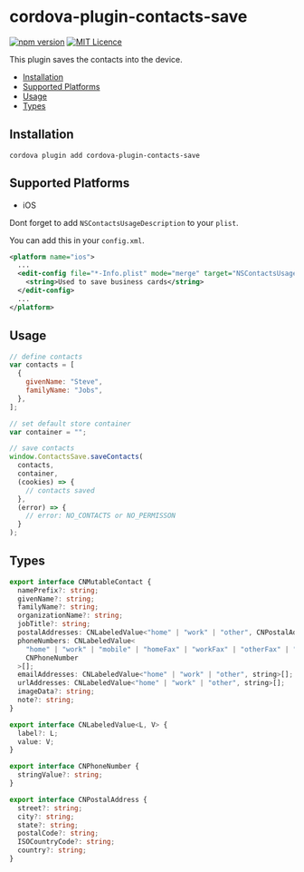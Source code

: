 # cordova-plugin-contacts-save

[![npm version](https://img.shields.io/npm/v/cordova-plugin-contacts-save)](https://www.npmjs.com/package/cordova-plugin-contacts-save?activeTab=versions)
[![MIT Licence](https://img.shields.io/badge/license-MIT-blue?style=flat)](https://opensource.org/licenses/mit-license.php)

This plugin saves the contacts into the device.

- [Installation](#installation)
- [Supported Platforms](#supported-platforms)
- [Usage](#usage)
- [Types](#types)

## Installation

```shell
cordova plugin add cordova-plugin-contacts-save
```

## Supported Platforms

- iOS

Dont forget to add `NSContactsUsageDescription` to your `plist`.

You can add this in your `config.xml`.

```xml
<platform name="ios">
  ...
  <edit-config file="*-Info.plist" mode="merge" target="NSContactsUsageDescription">
    <string>Used to save business cards</string>
  </edit-config>
  ...
</platform>
```

## Usage

```js
// define contacts
var contacts = [
  {
    givenName: "Steve",
    familyName: "Jobs",
  },
];

// set default store container
var container = "";

// save contacts
window.ContactsSave.saveContacts(
  contacts,
  container,
  (cookies) => {
    // contacts saved
  },
  (error) => {
    // error: NO_CONTACTS or NO_PERMISSON
  }
);
```

## Types

```ts
export interface CNMutableContact {
  namePrefix?: string;
  givenName?: string;
  familyName?: string;
  organizationName?: string;
  jobTitle?: string;
  postalAddresses: CNLabeledValue<"home" | "work" | "other", CNPostalAddress>[];
  phoneNumbers: CNLabeledValue<
    "home" | "work" | "mobile" | "homeFax" | "workFax" | "otherFax" | "other",
    CNPhoneNumber
  >[];
  emailAddresses: CNLabeledValue<"home" | "work" | "other", string>[];
  urlAddresses: CNLabeledValue<"home" | "work" | "other", string>[];
  imageData?: string;
  note?: string;
}

export interface CNLabeledValue<L, V> {
  label?: L;
  value: V;
}

export interface CNPhoneNumber {
  stringValue?: string;
}

export interface CNPostalAddress {
  street?: string;
  city?: string;
  state?: string;
  postalCode?: string;
  ISOCountryCode?: string;
  country?: string;
}
```
